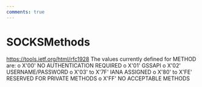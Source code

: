 ```yaml
---
comments: true
---
```

# SOCKSMethods

https://tools.ietf.org/html/rfc1928 The values currently defined for METHOD are: o  X'00' NO AUTHENTICATION REQUIRED o  X'01' GSSAPI o  X'02' USERNAME/PASSWORD o  X'03' to X'7F' IANA ASSIGNED o  X'80' to X'FE' RESERVED FOR PRIVATE METHODS o  X'FF' NO ACCEPTABLE METHODS 

